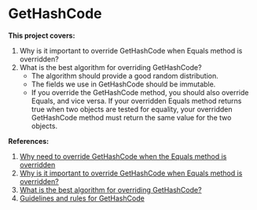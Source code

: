 # GetHashCode

**This project covers:**
1. Why is it important to override GetHashCode when Equals method is overridden?
2. What is the best algorithm for overriding GetHashCode?
	- The algorithm should provide a good random distribution.
	- The fields we use in GetHashCode should be immutable.
	- If you override the GetHashCode method, you should also override Equals, and vice versa. If your overridden Equals method returns true when two objects are tested for equality, your overridden GetHashCode method must return the same value for the two objects.
	



**References:**
1. [Why need to override GetHashCode when the Equals method is overridden](https://www.loganfranken.com/blog/692/overriding-equals-in-c-part-2/)
2. [Why is it important to override GetHashCode when Equals method is overridden?](https://stackoverflow.com/questions/371328/why-is-it-important-to-override-gethashcode-when-equals-method-is-overridden)
3. [What is the best algorithm for overriding GetHashCode?](https://stackoverflow.com/questions/263400/what-is-the-best-algorithm-for-overriding-gethashcode)
4. [Guidelines and rules for GetHashCode](https://blogs.msdn.microsoft.com/ericlippert/2011/02/28/guidelines-and-rules-for-gethashcode/)
